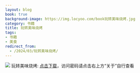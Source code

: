 ```yaml
---
layout: blog
book: true
background-image: https://img.locyoo.com/book玩转美味烧烤.jpg
category: 书籍
title: 玩转美味烧烤
tags:
- 书籍
- 美食
redirect_from:
  - /2024/03/玩转美味烧烤/
---
```

![](https://img.locyoo.com/book玩转美味烧烤.jpg)
玩转美味烧烤: <a name = "ref1" href="https://url18.ctfile.com/f/50983618-1319974033-334be2?p=3619">点击下载</a>，访问密码请点击右上方“关于”自行查看